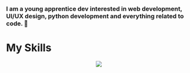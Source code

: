 ### I am a young apprentice dev interested in web development, UI/UX design, python development and everything related to code. 👋

# My Skills

<!--
[![My Skills](https://skillicons.dev/icons?i=js,ts,html,css,sass,py,c,php,react,mysql,sqlite,flask,linux,bash,arduino,cmake,discord,bots,figma,github,git,idea,vscode,heroku,cloudflare,codepen&theme=dark)](https://skillicons.dev)
-->

<p align="center">
  <a href="https://skillicons.dev">
    <img src="https://skillicons.dev/icons?i=git,kubernetes,docker,c,vim](https://skillicons.dev/icons?i=js,ts,html,css,sass,py,c,php,react,mysql,sqlite,flask,linux,bash,arduino,cmake,discord,bots,figma,github,git,idea,vscode,heroku,cloudflare,codepen&theme=dark)https://skillicons.dev/icons?i=js,ts,html,css,sass,py,c,php,react,mysql,sqlite,flask,linux,bash,arduino,cmake,discord,bots,figma,github,git,idea,vscode,heroku,cloudflare,codepen&theme=dark" />
  </a>
</p>
